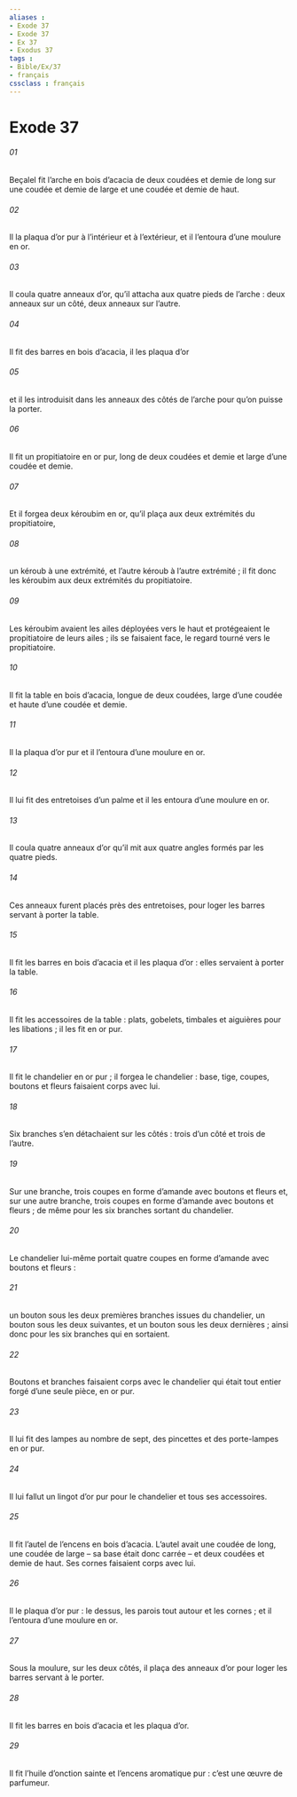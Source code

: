 ```yaml
---
aliases : 
- Exode 37
- Exode 37
- Ex 37
- Exodus 37
tags : 
- Bible/Ex/37
- français
cssclass : français
---
```


# Exode 37

###### 01
Beçalel fit l’arche en bois d’acacia de deux coudées et demie de long sur une coudée et demie de large et une coudée et demie de haut.
###### 02
Il la plaqua d’or pur à l’intérieur et à l’extérieur, et il l’entoura d’une moulure en or.
###### 03
Il coula quatre anneaux d’or, qu’il attacha aux quatre pieds de l’arche : deux anneaux sur un côté, deux anneaux sur l’autre.
###### 04
Il fit des barres en bois d’acacia, il les plaqua d’or
###### 05
et il les introduisit dans les anneaux des côtés de l’arche pour qu’on puisse la porter.
###### 06
Il fit un propitiatoire en or pur, long de deux coudées et demie et large d’une coudée et demie.
###### 07
Et il forgea deux kéroubim en or, qu’il plaça aux deux extrémités du propitiatoire,
###### 08
un kéroub à une extrémité, et l’autre kéroub à l’autre extrémité ; il fit donc les kéroubim aux deux extrémités du propitiatoire.
###### 09
Les kéroubim avaient les ailes déployées vers le haut et protégeaient le propitiatoire de leurs ailes ; ils se faisaient face, le regard tourné vers le propitiatoire.
###### 10
Il fit la table en bois d’acacia, longue de deux coudées, large d’une coudée et haute d’une coudée et demie.
###### 11
Il la plaqua d’or pur et il l’entoura d’une moulure en or.
###### 12
Il lui fit des entretoises d’un palme et il les entoura d’une moulure en or.
###### 13
Il coula quatre anneaux d’or qu’il mit aux quatre angles formés par les quatre pieds.
###### 14
Ces anneaux furent placés près des entretoises, pour loger les barres servant à porter la table.
###### 15
Il fit les barres en bois d’acacia et il les plaqua d’or : elles servaient à porter la table.
###### 16
Il fit les accessoires de la table : plats, gobelets, timbales et aiguières pour les libations ; il les fit en or pur.
###### 17
Il fit le chandelier en or pur ; il forgea le chandelier : base, tige, coupes, boutons et fleurs faisaient corps avec lui.
###### 18
Six branches s’en détachaient sur les côtés : trois d’un côté et trois de l’autre.
###### 19
Sur une branche, trois coupes en forme d’amande avec boutons et fleurs et, sur une autre branche, trois coupes en forme d’amande avec boutons et fleurs ; de même pour les six branches sortant du chandelier.
###### 20
Le chandelier lui-même portait quatre coupes en forme d’amande avec boutons et fleurs :
###### 21
un bouton sous les deux premières branches issues du chandelier, un bouton sous les deux suivantes, et un bouton sous les deux dernières ; ainsi donc pour les six branches qui en sortaient.
###### 22
Boutons et branches faisaient corps avec le chandelier qui était tout entier forgé d’une seule pièce, en or pur.
###### 23
Il lui fit des lampes au nombre de sept, des pincettes et des porte-lampes en or pur.
###### 24
Il lui fallut un lingot d’or pur pour le chandelier et tous ses accessoires.
###### 25
Il fit l’autel de l’encens en bois d’acacia. L’autel avait une coudée de long, une coudée de large – sa base était donc carrée – et deux coudées et demie de haut. Ses cornes faisaient corps avec lui.
###### 26
Il le plaqua d’or pur : le dessus, les parois tout autour et les cornes ; et il l’entoura d’une moulure en or.
###### 27
Sous la moulure, sur les deux côtés, il plaça des anneaux d’or pour loger les barres servant à le porter.
###### 28
Il fit les barres en bois d’acacia et les plaqua d’or.
###### 29
Il fit l’huile d’onction sainte et l’encens aromatique pur : c’est une œuvre de parfumeur.
